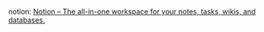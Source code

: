 
notion: [Notion – The all-in-one workspace for your notes, tasks, wikis, and databases.](https://www.notion.so/nture4388/nodeJS_design_pattern_book-f1a5791080ef48a5a736a13182bd04e1?pvs=4)